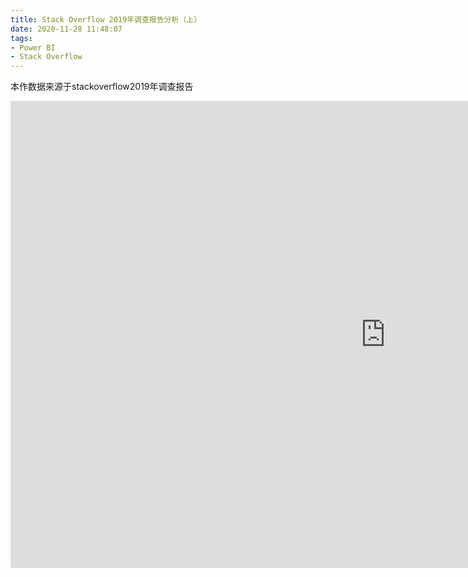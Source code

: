 ```yaml
---
title: Stack Overflow 2019年调查报告分析（上）
date: 2020-11-28 11:48:07
tags: 
- Power BI
- Stack Overflow
---
```




本作数据来源于stackoverflow2019年调查报告

<iframe width="1200" height="747" src="https://app.powerbi.com/view?r=eyJrIjoiYjZkN2VlNzItNmRhNy00NjEyLTgxMmQtOGQ5MDc4OTM3OWNkIiwidCI6IjU1NmQ2MDg2LTVmMjgtNDQwNC1iNjhhLWJhZDRlYTM1YzcxYSIsImMiOjN9&pageName=ReportSection" frameborder="0" allowFullScreen="true"></iframe>